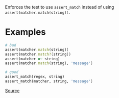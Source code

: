 
Enforces the test to use `assert_match`
instead of using `assert(matcher.match(string))`.

# Examples

```ruby
# bad
assert(matcher.match(string))
assert(matcher.match?(string))
assert(matcher =~ string)
assert(matcher.match(string), 'message')

# good
assert_match(regex, string)
assert_match(matcher, string, 'message')
```

[Source](http://www.rubydoc.info/gems/rubocop/RuboCop/Cop/Minitest/AssertMatch)